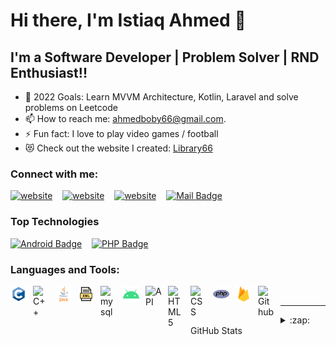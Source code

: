 # Hi there, I'm Istiaq Ahmed 👋 
## I'm a Software Developer | Problem Solver | RND Enthusiast!!

- 🥅 2022 Goals: Learn MVVM Architecture, Kotlin, Laravel and solve problems on Leetcode
-  📫 How to reach me: ahmedboby66@gmail.com.
- ⚡ Fun fact: I love to play video games / football 
- 😻 Check out the website I created: [Library66](https://library66.tech)

### Connect with me:

[![website](https://img.shields.io/badge/-Istiaq_Ahmed-0e76a8?style=flat&labelColor=0e76a8&logo=facebook&logoColor=white)](https://www.facebook.com/ahmed.boby.752)
&nbsp;&nbsp;
[![website](https://img.shields.io/badge/-@istiaq_boby-e84393?style=flat&labelColor=e84393&logo=instagram&logoColor=white)](https://www.instagram.com/istiaq_boby)
&nbsp;&nbsp;
[![website](https://img.shields.io/badge/-Istiaq_Ahmed-0e76a8?style=flat&labelColor=0e76a8&logo=linkedin&logoColor=white)](https://www.linkedin.com/in/istiaq-ahmed-7772641a9)
&nbsp;&nbsp;
[![Mail Badge](https://img.shields.io/badge/-Ahmedboby66-c0392b?style=flat&labelColor=c0392b&logo=gmail&logoColor=white)](mailto:ahmedboby66@gmail.com)



### Top Technologies

<!-- TODO: Make technologies links takes you to repositories -->
[![Android Badge](https://img.shields.io/badge/-android-green?style=for-the-badge&labelColor=black&logo=android&logoColor=brightgreen)](https://github.com/Istiaq66/Real-time-chat-app)
&nbsp;&nbsp;
[![PHP Badge](https://img.shields.io/badge/-PHP-blue?style=for-the-badge&labelColor=black&logo=php&logoColor=lightblue)](https://github.com/Istiaq66/IP_Final_Project_php)



### Languages and Tools:

[<img align="left" alt="C" width="26px" src="https://raw.githubusercontent.com/github/explore/f3e22f0dca2be955676bc70d6214b95b13354ee8/topics/c/c.png" style="padding-right:10px;" />][c]
[<img align="left" alt="C++" width="26px" src="https://1.bp.blogspot.com/-27DoW2NElME/W_BP4ITySdI/AAAAAAAAMNw/_TY-MLDYSVExS1ixV87PAluu41RQhezvwCLcBGAs/s1600/c-plus-plus-logo.png" style="padding-right:10px;" />][c++]
[<img align="left" alt="Java" width="26px" src="https://raw.githubusercontent.com/github/explore/5b3600551e122a3277c2c5368af2ad5725ffa9a1/topics/java/java.png" style="padding-right:10px;" />][java]
[<img align="left" alt="XML" width="26px" src="https://raw.githubusercontent.com/github/explore/05a6f4c574a32b6b2f04c2e589f6c82d9df46a5d/topics/xml/xml.png" style="padding-right:10px;" />][xml]
[<img align="left" alt="mysql" width="26px" src="https://www.pngkey.com/png/full/269-2693201_mysql-logo-circle-png.png" style="padding-right:10px;" />][mysql]
[<img align="left" alt="Android" width="26px" src="https://raw.githubusercontent.com/github/explore/8baf984947f4d9c32006bd03fa4c51ff91aadf8d/topics/android/android.png" style="padding-right:10px;" />][android]
[<img align="left" alt="API" width="26px" src="https://cdn-icons-png.flaticon.com/512/627/627558.png" style="padding-right:10px;" />][api]
[<img align="left" alt="HTML5" width="26px" src="https://cdn.jsdelivr.net/gh/devicons/devicon/icons/html5/html5-original.svg" style="padding-right:10px;" />][html]
[<img align="left" alt="CSS" width="26px" src="https://cdn.jsdelivr.net/gh/devicons/devicon/icons/css3/css3-original.svg" style="padding-right:10px;" />][css]
[<img align="left" alt="php" width="26px" src="https://raw.githubusercontent.com/github/explore/ccc16358ac4530c6a69b1b80c7223cd2744dea83/topics/php/php.png" style="padding-right:10px;" />][php]
[<img align="left" alt="Firebase" width="26px" src="https://raw.githubusercontent.com/github/explore/80688e429a7d4ef2fca1e82350fe8e3517d3494d/topics/firebase/firebase.png" style="padding-right:10px;" />][firebase]
[<img align="left" alt="Github" width="26px" src="https://pbs.twimg.com/profile_images/1414990564408262661/r6YemvF9_400x400.jpg" style="padding-right:10px;" />][github]


<br />

---

<details>
  <summary>:zap: GitHub Stats</summary>

[![Istiaq GitHub stats](https://github-readme-stats.vercel.app/api?username=Istiaq66&show_icons=true&theme=radical)](https://github.com/anuraghazra/github-readme-stats)

</details>


[Website]: https://www.istiaq66.me
[html]: https://www.w3schools.com/html
[css]: https://www.w3schools.com/css
[android]: https://www.android.com
[api]: https://www.mulesoft.com/resources/api/what-is-an-api
[php]: https://www.php.net/
[c++]: https://www.w3schools.com/CPP/default.asp
[c]: https://en.wikipedia.org/wiki/C_(programming_language)
[java]: https://www.java.com/en
[mysql]: https://www.mysql.com
[firebase]: https://firebase.google.com
[xml]: https://www.w3.org/standards/xml/core
[github]: https://github.com
